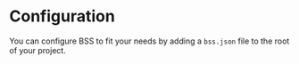 # Configuration

You can configure BSS to fit your needs by adding a `bss.json` file to the root of your project.